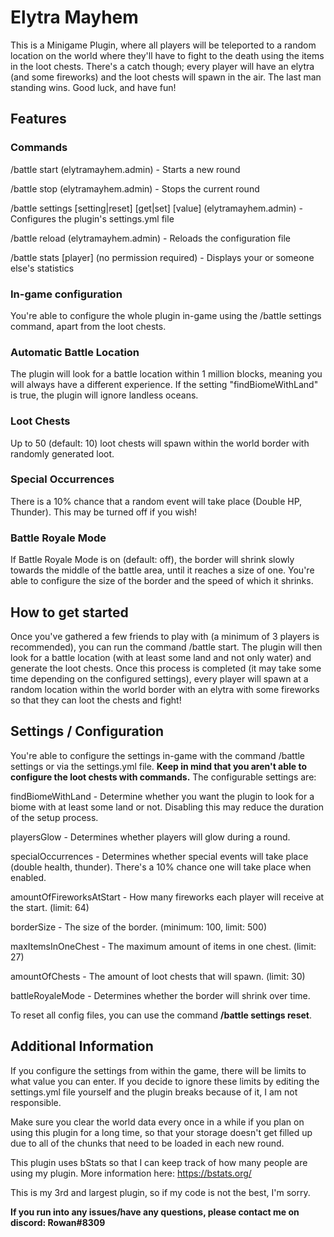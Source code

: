 # Elytra Mayhem
This is a Minigame Plugin, where all players will be teleported to a random location on the world where they'll have to fight to the death using the items in the loot chests. There's a catch though; every player will have an elytra (and some fireworks) and the loot chests will spawn in the air. The last man standing wins. Good luck, and have fun!

## Features

### Commands
/battle start (elytramayhem.admin) - Starts a new round

/battle stop (elytramayhem.admin) - Stops the current round

/battle settings [setting|reset] [get|set] [value] (elytramayhem.admin)  - Configures the plugin's settings.yml file
  
/battle reload (elytramayhem.admin) - Reloads the configuration file
  
/battle stats [player] (no permission required) - Displays your or someone else's statistics

### In-game configuration
You're able to configure the whole plugin in-game using the /battle settings command, apart from the loot chests.

### Automatic Battle Location
The plugin will look for a battle location within 1 million blocks, meaning you will always have a different experience. If the setting "findBiomeWithLand" is true, the plugin will ignore landless oceans.

### Loot Chests
Up to 50 (default: 10) loot chests will spawn within the world border with randomly generated loot.

### Special Occurrences
There is a 10% chance that a random event will take place (Double HP, Thunder). This may be turned off if you wish!

### Battle Royale Mode
If Battle Royale Mode is on (default: off), the border will shrink slowly towards the middle of the battle area, until it reaches a size of one. You're able to configure the size of the border and the speed of which it shrinks.

## How to get started
Once you've gathered a few friends to play with (a minimum of 3 players is recommended), you can run the command /battle start. The plugin will then look for a battle location (with at least some land and not only water) and generate the loot chests. Once this process is completed (it may take some time depending on the configured settings), every player will spawn at a random location within the world border with an elytra with some fireworks so that they can loot the chests and fight!

## Settings / Configuration
You're able to configure the settings in-game with the command /battle settings or via the settings.yml file. **Keep in mind that you aren't able to configure the loot chests with commands.** The configurable settings are:

findBiomeWithLand - Determine whether you want the plugin to look for a biome with at least some land or not. Disabling this may reduce the duration of the setup process.

playersGlow - Determines whether players will glow during a round.

specialOccurrences - Determines whether special events will take place (double health, thunder). There's a 10% chance one will take place when enabled.

amountOfFireworksAtStart - How many fireworks each player will receive at the start. (limit: 64)

borderSize - The size of the border. (minimum: 100, limit: 500)

maxItemsInOneChest - The maximum amount of items in one chest. (limit: 27)

amountOfChests - The amount of loot chests that will spawn. (limit: 30)

battleRoyaleMode - Determines whether the border will shrink over time.

To reset all config files, you can use the command **/battle settings reset**.

## Additional Information
If you configure the settings from within the game, there will be limits to what value you can enter. If you decide to ignore these limits by editing the settings.yml file yourself and the plugin breaks because of it, I am not responsible.

Make sure you clear the world data every once in a while if you plan on using this plugin for a long time, so that your storage doesn't get filled up due to all of the chunks that need to be loaded in each new round.

This plugin uses bStats so that I can keep track of how many people are using my plugin. More information here: https://bstats.org/

This is my 3rd and largest plugin, so if my code is not the best, I'm sorry.

**If you run into any issues/have any questions, please contact me on discord: Rowan#8309**
